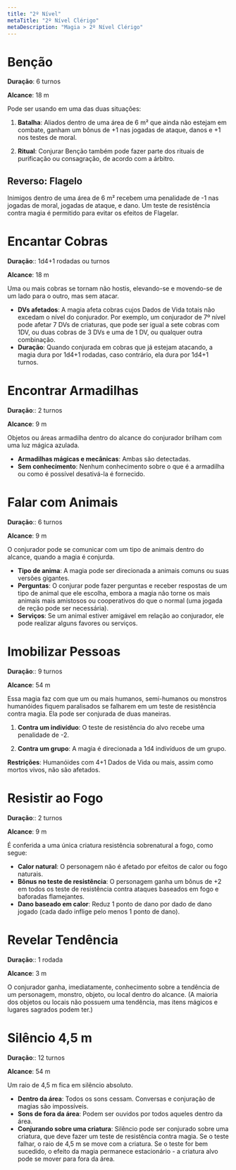 ```yaml
---
title: "2º Nível"
metaTitle: "2º Nível Clérigo"
metaDescription: "Magia > 2º Nível Clérigo"
---
```


# Benção
**Duração**: 6 turnos

**Alcance**: 18 m

Pode ser usando em uma das duas situações:
1. **Batalha**: Aliados dentro de uma área de 6 m² que ainda não estejam em combate, ganham um bônus de +1 nas jogadas de ataque, danos e +1 nos testes de moral.

2. **Ritual**: Conjurar Benção também pode fazer parte dos rituais de purificação ou consagração, de acordo com a árbitro.

## Reverso: Flagelo
Inimigos dentro de uma área de 6 m² recebem uma penalidade de -1 nas jogadas de moral, jogadas de ataque, e dano. Um teste de resistência contra magia é permitido para evitar os efeitos de Flagelar.



# Encantar Cobras
**Duração**:: 1d4+1 rodadas ou turnos

**Alcance**: 18 m

Uma ou mais cobras se tornam não hostis, elevando-se e movendo-se de um lado para o outro, mas sem atacar.

* **DVs afetados**: A magia afeta cobras cujos Dados de Vida totais não excedam o nível do conjurador. Por exemplo, um conjurador de 7º nível pode afetar 7 DVs de criaturas, que pode ser igual a sete cobras com 1DV, ou duas cobras de 3 DVs e uma de 1 DV, ou qualquer outra combinação.
* **Duração**: Quando conjurada em cobras que já estejam atacando, a magia dura por 1d4+1 rodadas, caso contrário, ela dura por 1d4+1 turnos.



# Encontrar Armadilhas
**Duração**:: 2 turnos

**Alcance**: 9 m

Objetos ou áreas armadilha dentro do alcance do conjurador brilham com uma luz mágica azulada.

* **Armadilhas mágicas e mecânicas**: Ambas são detectadas.
* **Sem conhecimento**: Nenhum conhecimento sobre o que é a armadilha ou como é possível desativá-la é fornecido.



# Falar com Animais
**Duração**:: 6 turnos

**Alcance**: 9 m

O conjurador pode se comunicar com um tipo de animais dentro do alcance, quando a magia é conjurda.

* **Tipo de anima**: A magia pode ser direcionada a animais comuns ou suas versões gigantes.
* **Perguntas**: O conjurar pode fazer perguntas e receber respostas de um tipo de animal que ele escolha, embora a magia não torne os mais animais mais amistosos ou cooperativos do que o normal (uma jogada de reção pode ser necessária).
* **Serviços**: Se um animal estiver amigável em relação ao conjurador, ele pode realizar alguns favores ou serviços.



# Imobilizar Pessoas
**Duração**:: 9 turnos

**Alcance**: 54 m

Essa magia faz com que um ou mais humanos, semi-humanos ou monstros humanóides fiquem paralisados se falharem em um teste de resistência contra magia. Ela pode ser conjurada de duas maneiras.

1. **Contra um indivíduo**: O teste de resistência do alvo recebe uma penalidade de -2.

2. **Contra um grupo**: A magia é direcionada a 1d4 indivíduos de um grupo.

**Restrições**: Humanóides com 4+1 Dados de Vida ou mais, assim como mortos vivos, não são afetados.



# Resistir ao Fogo
**Duração**:: 2 turnos

**Alcance**: 9 m

É conferida a uma única criatura resistência sobrenatural a fogo, como segue:

* **Calor natural**: O personagem não é afetado por efeitos de calor ou fogo naturais.
* **Bônus no teste de resistência**: O personagem ganha um bônus de +2 em todos os teste de resistência contra ataques baseados em fogo e baforadas flamejantes.
* **Dano baseado em calor**: Reduz 1 ponto de dano por dado de dano jogado (cada dado inflige pelo menos 1 ponto de dano).



# Revelar Tendência
**Duração**:: 1 rodada

**Alcance**: 3 m

O conjurador ganha, imediatamente, conhecimento sobre a tendência de um personagem, monstro, objeto, ou local dentro do alcance. (A maioria dos objetos ou locais não possuem uma tendência, mas itens mágicos e lugares sagrados podem ter.)



# Silêncio 4,5 m
**Duração**:: 12 turnos

**Alcance**: 54 m

Um raio de 4,5 m fica em silêncio absoluto.

* **Dentro da área**: Todos os sons cessam. Conversas e conjuração de magias são impossíveis.
* **Sons de fora da área**: Podem ser ouvidos por todos aqueles dentro da área.
* **Conjurando sobre uma criatura**: Silêncio pode ser conjurado sobre uma criatura, que deve fazer um teste de resistência contra magia. Se o teste falhar, o raio de 4,5 m se move com a criatura. Se o teste for bem sucedido, o efeito da magia permanece estacionário - a criatura alvo pode se mover para fora da área.
